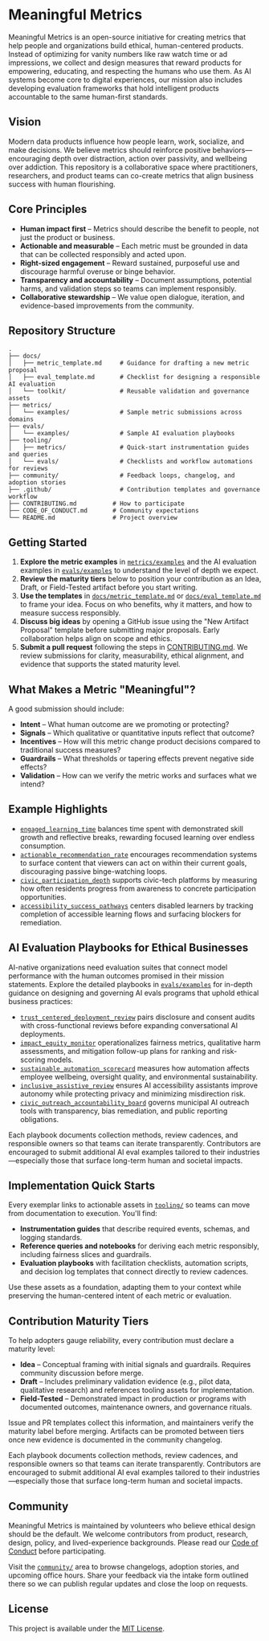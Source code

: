 # Meaningful Metrics

Meaningful Metrics is an open-source initiative for creating metrics that help people and organizations build ethical, human-centered products. Instead of optimizing for vanity numbers like raw watch time or ad impressions, we collect and design measures that reward products for empowering, educating, and respecting the humans who use them. As AI systems become core to digital experiences, our mission also includes developing evaluation frameworks that hold intelligent products accountable to the same human-first standards.

## Vision

Modern data products influence how people learn, work, socialize, and make decisions. We believe metrics should reinforce positive behaviors—encouraging depth over distraction, action over passivity, and wellbeing over addiction. This repository is a collaborative space where practitioners, researchers, and product teams can co-create metrics that align business success with human flourishing.

## Core Principles

- **Human impact first** – Metrics should describe the benefit to people, not just the product or business.
- **Actionable and measurable** – Each metric must be grounded in data that can be collected responsibly and acted upon.
- **Right-sized engagement** – Reward sustained, purposeful use and discourage harmful overuse or binge behavior.
- **Transparency and accountability** – Document assumptions, potential harms, and validation steps so teams can implement responsibly.
- **Collaborative stewardship** – We value open dialogue, iteration, and evidence-based improvements from the community.

## Repository Structure

```
.
├── docs/
│   ├── metric_template.md     # Guidance for drafting a new metric proposal
│   ├── eval_template.md       # Checklist for designing a responsible AI evaluation
│   └── toolkit/               # Reusable validation and governance assets
├── metrics/
│   └── examples/              # Sample metric submissions across domains
├── evals/
│   └── examples/              # Sample AI evaluation playbooks
├── tooling/
│   ├── metrics/               # Quick-start instrumentation guides and queries
│   └── evals/                 # Checklists and workflow automations for reviews
├── community/                 # Feedback loops, changelog, and adoption stories
├── .github/                   # Contribution templates and governance workflow
├── CONTRIBUTING.md          # How to participate
├── CODE_OF_CONDUCT.md       # Community expectations
└── README.md                # Project overview
```

## Getting Started

1. **Explore the metric examples** in [`metrics/examples`](metrics/examples/) and the AI evaluation examples in [`evals/examples`](evals/examples/) to understand the level of depth we expect.
2. **Review the maturity tiers** below to position your contribution as an Idea, Draft, or Field-Tested artifact before you start writing.
3. **Use the templates** in [`docs/metric_template.md`](docs/metric_template.md) or [`docs/eval_template.md`](docs/eval_template.md) to frame your idea. Focus on who benefits, why it matters, and how to measure success responsibly.
4. **Discuss big ideas** by opening a GitHub issue using the "New Artifact Proposal" template before submitting major proposals. Early collaboration helps align on scope and ethics.
5. **Submit a pull request** following the steps in [CONTRIBUTING.md](CONTRIBUTING.md). We review submissions for clarity, measurability, ethical alignment, and evidence that supports the stated maturity level.

## What Makes a Metric "Meaningful"?

A good submission should include:

- **Intent** – What human outcome are we promoting or protecting?
- **Signals** – Which qualitative or quantitative inputs reflect that outcome?
- **Incentives** – How will this metric change product decisions compared to traditional success measures?
- **Guardrails** – What thresholds or tapering effects prevent negative side effects?
- **Validation** – How can we verify the metric works and surfaces what we intend?

## Example Highlights

- [`engaged_learning_time`](metrics/examples/engaged_learning_time.md) balances time spent with demonstrated skill growth and reflective breaks, rewarding focused learning over endless consumption.
- [`actionable_recommendation_rate`](metrics/examples/actionable_recommendation_rate.md) encourages recommendation systems to surface content that viewers can act on within their current goals, discouraging passive binge-watching loops.
- [`civic_participation_depth`](metrics/examples/civic_participation_depth.md) supports civic-tech platforms by measuring how often residents progress from awareness to concrete participation opportunities.
- [`accessibility_success_pathways`](metrics/examples/accessibility_success_pathways.md) centers disabled learners by tracking completion of accessible learning flows and surfacing blockers for remediation.

## AI Evaluation Playbooks for Ethical Businesses

AI-native organizations need evaluation suites that connect model performance with the human outcomes promised in their mission statements. Explore the detailed playbooks in [`evals/examples`](evals/examples/) for in-depth guidance on designing and governing AI evals programs that uphold ethical business practices:

- [`trust_centered_deployment_review`](evals/examples/trust_centered_deployment_review.md) pairs disclosure and consent audits with cross-functional reviews before expanding conversational AI deployments.
- [`impact_equity_monitor`](evals/examples/impact_equity_monitor.md) operationalizes fairness metrics, qualitative harm assessments, and mitigation follow-up plans for ranking and risk-scoring models.
- [`sustainable_automation_scorecard`](evals/examples/sustainable_automation_scorecard.md) measures how automation affects employee wellbeing, oversight quality, and environmental sustainability.
- [`inclusive_assistive_review`](evals/examples/inclusive_assistive_review.md) ensures AI accessibility assistants improve autonomy while protecting privacy and minimizing misdirection risk.
- [`civic_outreach_accountability_board`](evals/examples/civic_outreach_accountability_board.md) governs municipal AI outreach tools with transparency, bias remediation, and public reporting obligations.

Each playbook documents collection methods, review cadences, and responsible owners so that teams can iterate transparently. Contributors are encouraged to submit additional AI eval examples tailored to their industries—especially those that surface long-term human and societal impacts.

## Implementation Quick Starts

Every exemplar links to actionable assets in [`tooling/`](tooling/) so teams can move from documentation to execution. You'll find:

- **Instrumentation guides** that describe required events, schemas, and logging standards.
- **Reference queries and notebooks** for deriving each metric responsibly, including fairness slices and guardrails.
- **Evaluation playbooks** with facilitation checklists, automation scripts, and decision log templates that connect directly to review cadences.

Use these assets as a foundation, adapting them to your context while preserving the human-centered intent of each metric or evaluation.

## Contribution Maturity Tiers

To help adopters gauge reliability, every contribution must declare a maturity level:

- **Idea** – Conceptual framing with initial signals and guardrails. Requires community discussion before merge.
- **Draft** – Includes preliminary validation evidence (e.g., pilot data, qualitative research) and references tooling assets for implementation.
- **Field-Tested** – Demonstrated impact in production or programs with documented outcomes, maintenance owners, and governance rituals.

Issue and PR templates collect this information, and maintainers verify the maturity label before merging. Artifacts can be promoted between tiers once new evidence is documented in the community changelog.

Each playbook documents collection methods, review cadences, and responsible owners so that teams can iterate transparently. Contributors are encouraged to submit additional AI eval examples tailored to their industries—especially those that surface long-term human and societal impacts.

## Community

Meaningful Metrics is maintained by volunteers who believe ethical design should be the default. We welcome contributors from product, research, design, policy, and lived-experience backgrounds. Please read our [Code of Conduct](CODE_OF_CONDUCT.md) before participating.

Visit the [`community/`](community/) area to browse changelogs, adoption stories, and upcoming office hours. Share your feedback via the intake form outlined there so we can publish regular updates and close the loop on requests.

## License

This project is available under the [MIT License](LICENSE).
